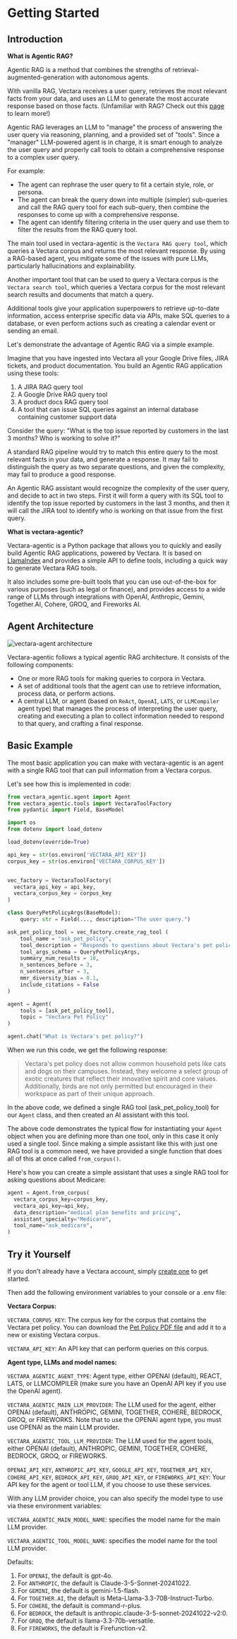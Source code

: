 # Getting Started

## Introduction

**What is Agentic RAG?**

Agentic RAG is a method that combines the strengths of
retrieval-augmented-generation with autonomous agents.

With vanilla RAG, Vectara receives a user query, retrieves the most
relevant facts from your data, and uses an LLM to generate the most
accurate response based on those facts. (Unfamiliar with RAG? Check out
this [page](https://vectara.com/retrieval-augmented-generation/) to
learn more!)

Agentic RAG leverages an LLM to "manage" the process of answering the
user query via reasoning, planning, and a provided set of "tools".
Since a "manager" LLM-powered agent is in charge, it is smart enough
to analyze the user query and properly call tools to obtain a
comprehensive response to a complex user query.

For example:

-   The agent can rephrase the user query to fit a certain style, role,
    or persona.
-   The agent can break the query down into multiple (simpler)
    sub-queries and call the RAG query tool for each sub-query, then
    combine the responses to come up with a comprehensive response.
-   The agent can identify filtering criteria in the user query and use
    them to filter the results from the RAG query tool.

The main tool used in vectara-agentic is the `Vectara RAG query tool`,
which queries a Vectara corpus and returns the most relevant response.
By using a RAG-based agent, you mitigate some of the issues with pure
LLMs, particularly hallucinations and explainability.

Another important tool that can be used to query a Vectara corpus is the
`Vectara search tool`, which queries a Vectara corpus for the most
relevant search results and documents that match a query.

Additional tools give your application superpowers to retrieve
up-to-date information, access enterprise specific data via APIs, make
SQL queries to a database, or even perform actions such as creating a
calendar event or sending an email.

Let\'s demonstrate the advantage of Agentic RAG via a simple example.

Imagine that you have ingested into Vectara all your Google Drive files,
JIRA tickets, and product documentation. You build an Agentic RAG
application using these tools:

1.  A JIRA RAG query tool
2.  A Google Drive RAG query tool
3.  A product docs RAG query tool
4.  A tool that can issue SQL queries against an internal database
    containing customer support data

Consider the query: "What is the top issue reported by customers in the
last 3 months? Who is working to solve it?"

A standard RAG pipeline would try to match this entire query to the most
relevant facts in your data, and generate a response. It may fail to
distinguish the query as two separate questions, and given the
complexity, may fail to produce a good response.

An Agentic RAG assistant would recognize the complexity of the user
query, and decide to act in two steps. First it will form a query with
its SQL tool to identify the top issue reported by customers in the last
3 months, and then it will call the JIRA tool to identify who is working
on that issue from the first query.

**What is vectara-agentic?**

Vectara-agentic is a Python package that allows you to quickly and
easily build Agentic RAG applications, powered by Vectara. It is based
on [LlamaIndex](https://github.com/run-llama/llama_index) and provides a
simple API to define tools, including a quick way to generate Vectara
RAG tools.

It also includes some pre-built tools that you can use out-of-the-box
for various purposes (such as legal or finance), and provides access to
a wide range of LLMs through integrations with OpenAI, Anthropic,
Gemini, Together.AI, Cohere, GROQ, and Fireworks AI.

## Agent Architecture

![vectara-agent architecture](img/diagram1.png)

Vectara-agentic follows a typical agentic RAG architecture. It consists
of the following components:

-   One or more RAG tools for making queries to corpora in Vectara.
-   A set of additional tools that the agent can use to retrieve
    information, process data, or perform actions.
-   A central LLM, or agent (based on `ReAct`, `OpenAI`, `LATS`, or
    `LLMCompiler` agent type) that manages the process of interpreting
    the user query, creating and executing a plan to collect information
    needed to respond to that query, and crafting a final response.

## Basic Example

The most basic application you can make with vectara-agentic is an agent
with a single RAG tool that can pull information from a Vectara corpus.

Let\'s see how this is implemented in code:

``` python
from vectara_agentic.agent import Agent
from vectara_agentic.tools import VectaraToolFactory
from pydantic import Field, BaseModel

import os
from dotenv import load_dotenv

load_dotenv(override=True)

api_key = str(os.environ['VECTARA_API_KEY'])
corpus_key = str(os.environ['VECTARA_CORPUS_KEY'])


vec_factory = VectaraToolFactory(
  vectara_api_key = api_key, 
  vectara_corpus_key = corpus_key
)

class QueryPetPolicyArgs(BaseModel):
    query: str = Field(..., description="The user query.")

ask_pet_policy_tool = vec_factory.create_rag_tool (
    tool_name = "ask_pet_policy",
    tool_description = "Responds to questions about Vectara's pet policy.",
    tool_args_schema = QueryPetPolicyArgs,
    summary_num_results = 10,
    n_sentences_before = 3,
    n_sentences_after = 3,
    mmr_diversity_bias = 0.1,
    include_citations = False
)

agent = Agent(
    tools = [ask_pet_policy_tool],
    topic = "Vectara Pet Policy"
)

agent.chat("What is Vectara's pet policy?")
```

When we run this code, we get the following response:

> Vectara\'s pet policy does not allow common household pets like cats
> and dogs on their campuses. Instead, they welcome a select group of
> exotic creatures that reflect their innovative spirit and core values.
> Additionally, birds are not only permitted but encouraged in their
> workspace as part of their unique approach.

In the above code, we defined a single RAG tool (ask_pet_policy_tool)
for our `Agent` class, and then created an AI assistant with this tool.

The above code demonstrates the typical flow for instantiating your
`Agent` object when you are defining more than one tool, only in this
case it only used a single tool. Since making a simple assistant like
this with just one RAG tool is a common need, we have provided a single
function that does all of this at once called `from_corpus()`.

Here\'s how you can create a simple assistant that uses a single RAG
tool for asking questions about Medicare:

``` python
agent = Agent.from_corpus(
  vectara_corpus_key=corpus_key,
  vectara_api_key=api_key,
  data_description="medical plan benefits and pricing",
  assistant_specialty="Medicare",
  tool_name="ask_medicare",
)
```

## Try it Yourself

If you don\'t already have a Vectara account, simply [create
one](https://console.vectara.com/signup/?utm_source=github&utm_medium=code&utm_term=DevRel&utm_content=vectara-agentic&utm_campaign=github-code-DevRel-vectara-agentic)
to get started.

Then add the following environment variables to your console or a .env
file:

**Vectara Corpus:**

`VECTARA_CORPUS_KEY`: The corpus key for the corpus that contains the
Vectara pet policy. You can download the [Pet Policy PDF
file](https://github.com/vectara/example-notebooks/blob/main/data/pet_policy.pdf)
and add it to a new or existing Vectara corpus.

`VECTARA_API_KEY`: An API key that can perform queries on this corpus.

**Agent type, LLMs and model names:**

`VECTARA_AGENTIC_AGENT_TYPE`: Agent type, either OPENAI (default),
REACT, LATS, or LLMCOMPILER (make sure you have an OpenAI API key if you
use the OpenAI agent).

`VECTARA_AGENTIC_MAIN_LLM_PROVIDER`: The LLM used for the agent, either
OPENAI (default), ANTHROPIC, GEMINI, TOGETHER, COHERE, BEDROCK, GROQ, or
FIREWORKS. Note that to use the OPENAI agent type, you must use OPENAI
as the main LLM provider.

`VECTARA_AGENTIC_TOOL_LLM_PROVIDER`: The LLM used for the agent tools,
either OPENAI (default), ANTHROPIC, GEMINI, TOGETHER, COHERE, BEDROCK,
GROQ, or FIREWORKS.

`OPENAI_API_KEY`, `ANTHROPIC_API_KEY`, `GOOGLE_API_KEY`,
`TOGETHER_API_KEY`, `COHERE_API_KEY`, `BEDROCK_API_KEY`, `GROQ_API_KEY`,
or `FIREWORKS_API_KEY`: Your API key for the agent or tool LLM, if you
choose to use these services.

With any LLM provider choice, you can also specify the model type to use
via these environment variables:

`VECTARA_AGENTIC_MAIN_MODEL_NAME`: specifies the model name for the main
LLM provider.

`VECTARA_AGENTIC_TOOL_MODEL_NAME`: specifies the model name for the tool
LLM provider.

Defaults:

1.  For `OPENAI`, the default is gpt-4o.
2.  For `ANTHROPIC`, the default is Claude-3-5-Sonnet-20241022.
3.  For `GEMINI`, the default is gemini-1.5-flash.
4.  For `TOGETHER.AI`, the default is Meta-Llama-3.3-70B-Instruct-Turbo.
5.  For `COHERE`, the default is command-r-plus.
6.  For `BEDROCK`, the default is anthropic.claude-3-5-sonnet-20241022-v2:0.
7.  For `GROQ`, the default is llama-3.3-70b-versatile.
8.  For `FIREWORKS`, the default is Firefunction-v2.
